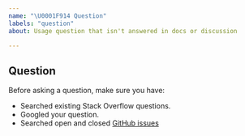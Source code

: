 ```yaml
---
name: "\U0001F914 Question"
labels: "question"
about: Usage question that isn't answered in docs or discussion

---
```


## Question

Before asking a question, make sure you have:

- Searched existing Stack Overflow questions.
- Googled your question.
- Searched open and closed [GitHub issues](https://github.com/timandy/nano/issues?q=is%3Aissue)
